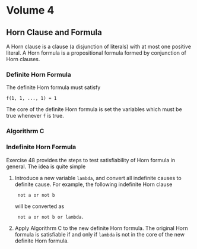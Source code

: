 # Volume 4

## Horn Clause and Formula

A Horn clause is a clause (a disjunction of literals) with at most one positive
literal.  A Horn formula is a propositional formula formed by conjunction of
Horn clauses.

### Definite Horn Formula

The definite Horn formula must satisfy

```
f(1, 1, ..., 1) = 1
```

The core of the definite Horn formula is set the variables which must be true
whenever `f` is true.

### Algorithrm C



### Indefinite Horn Formula

Exercise 48 provides the steps to test satisfiability of Horn formula in
general. The idea is quite simple

1. Introduce a new variable `lambda`, and convert all indefinite causes to
   definite cause. For example, the following indefinite Horn clause

        not a or not b

   will be converted as

        not a or not b or lambda.

2. Apply Algorithrm C to the new definite Horn formula. The original Horn
   formula is satisfiable if and only if `lambda` is not in the core of the new
   definite Horn formula.
